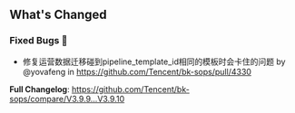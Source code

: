 ## What's Changed

### Fixed Bugs 👾
* 修复运营数据迁移碰到pipeline_template_id相同的模板时会卡住的问题 by @yovafeng in https://github.com/Tencent/bk-sops/pull/4330


**Full Changelog**: https://github.com/Tencent/bk-sops/compare/V3.9.9...V3.9.10
